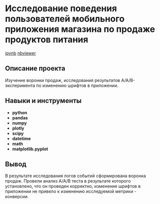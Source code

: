 # Исследование поведения пользователей мобильного приложения магазина по продаже продуктов питания

[ipynb](https://github.com/Askaront/Portfolio/blob/main/Users%20behavior%20analysis/users_behavior.ipynb)
[nbviewer](https://nbviewer.org/github/Askaront/Portfolio/blob/main/Advertising%20sources%20analysis/ad_sources.ipynb?flush_cache=true)    

## Описание проекта

Изучение воронки продаж, исследования результатов A/A/B-эксперимента по изменению шрифтов в приложении.

## Навыки и инструменты

- **python**
- **pandas**
- **numpy**
- **plotly**
- **scipy**
- **datetime**
- **math**
- **matplotlib.pyplot**

## Вывод

В результате исследования логов событий сформирована воронка продаж. Провели анализ A/A/B теста в результате которого установлено, что он проведен корректно, изменение шрифтов в приложении не привело к изменению исследуемой метрики - конверсии.
